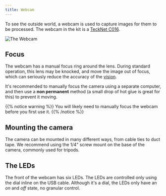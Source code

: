 ```yaml
---
title: Webcam
---
```


To see the outside world, a webcam is used to capture images for them to be processed. The webcam in the kit is a [TeckNet C016](http://www.tecknet.co.uk/c016.html).

![The Webcam](http://www.tecknet.co.uk/media/catalog/product/cache/1/thumbnail/9df78eab33525d08d6e5fb8d27136e95/c/0/c016_webcam_4_.jpg?width=30pc)

## Focus
The webcam has a manual focus ring around the lens. During standard operation, this lens may be knocked, and move the image out of focus, which can seriously reduce the accuracy of the [vision](/api/vision/).

It's recommended to manually focus the camera using a separate computer, and then use a __non permanent__ method (a small drop of hot glue is great for this) to prevent it moving.

{{% notice warning %}}
You will likely need to manually focus the webcam before you first use it.
{{% /notice %}}

## Mounting the camera
The camera can be mounted in many different ways, from cable ties to duct tape. We recommend using the 1/4" screw mount on the base of the camera, commonly used for tripods.

## The LEDs
The front of the webcam has six LEDs. The LEDs are controlled only using the dial inline on the USB cable. Although it's a dial, the LEDs only have an _on_ and _off_ state, no granular control.
